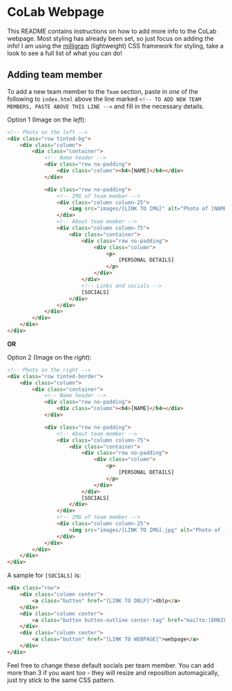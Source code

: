 # CoLab Webpage

This README contains instructions on how to add more info to the CoLab webpage. Most styling has already been set, so just focus on adding the info! I am using the [milligram](https://milligram.io/) (lightweight) CSS framework for styling, take a look to see a full list of what you can do!

## Adding team member

To add a new team member to the `Team` section, paste in _one_ of the following to `index.html` above the line marked `<!-- TO ADD NEW TEAM MEMBERS, PASTE ABOVE THIS LINE -->` and fill in the necessary details.

Option 1 (Image on the _left_): 
```html
<!-- Photo on the left -->
<div class="row tinted-bg">
    <div class="column">
        <div class="container">
            <!-- Name header -->
            <div class="row no-padding">
                <div class="column"><h4>[NAME]</h4></div>
            </div>

            <div class="row no-padding">
                <!-- IMG of team member -->
                <div class="column column-25">
                    <img src="images/[LINK TO IMG]" alt="Photo of [NAME]">
                </div>
                <!-- About team member -->
                <div class="column column-75">
                    <div class="container">
                        <div class="row no-padding">
                            <div class="column">
                                <p>
                                    [PERSONAL DETAILS]
                                </p>
                            </div>
                        </div>
                        <!-- Links and socials -->
                        [SOCIALS]
                    </div>
                </div>
            </div>
        </div>
    </div>
</div>
```

__OR__

Option 2 (Image on the _right_): 
```html
<!-- Photo on the right -->
<div class="row tinted-border">
    <div class="column">
        <div class="container">
            <!-- Name header -->
            <div class="row no-padding">
                <div class="column"><h4>[NAME]</h4></div>
            </div>

            <div class="row no-padding">
                <!-- About team member -->
                <div class="column column-75">
                    <div class="container">
                        <div class="row no-padding">
                            <div class="column">
                                <p>
                                    [PERSONAL DETAILS]
                                </p>
                            </div>
                        </div>
                        [SOCIALS]
                    </div>
                </div>
                <!-- IMG of team member -->
                <div class="column column-25">
                    <img src="images/[LINK TO IMG].jpg" alt="Photo of [NAME]">
                </div>
            </div>
        </div>
    </div>
</div>
```

A sample for `[SOCIALS]` is:
```html
<div class="row">
    <div class="column center">
        <a class="button" href="[LINK TO DBLP]">dblp</a>
    </div>
    <div class="column center">
        <a class="button button-outline center-tag" href="mailto:[EMAIL]">email</a>
    </div>
    <div class="column center">
        <a class="button" href="[LINK TO WEBPAGE]">webpage</a>
    </div>
</div>
```
Feel free to change these default socials per team member. You can add more than 3 if you want too - they will resize and reposition automagically, just try stick to the same CSS pattern.